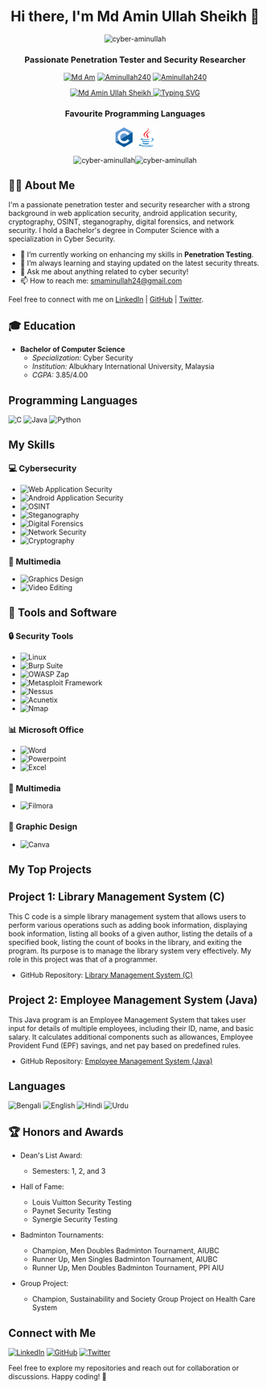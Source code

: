 <h1 align="center">Hi there, I'm Md Amin Ullah Sheikh 👋</h1>
<p align="center"> <img src="https://komarev.com/ghpvc/?username=cyber-aminullah&label=Profile%20views&color=0eb48b" alt="cyber-aminullah" /> </p>
<h3 align="center">Passionate Penetration Tester and Security Researcher</h3>

<p align="center"> <a href="https://github.com/cyber-aminullah" target="blank"><img src="https://img.shields.io/twitter/follow/Aminullah?logo=github&style=for-the-badge" alt="Md Am" /></a> <a href="https://twitter.com/Aminullah240" target="blank"><img src="https://img.shields.io/twitter/follow/Aminullah?logo=twitter&style=for-the-badge" alt="Aminullah240" /></a>
<a href="https://www.linkedin.com/in/aminullah-sheikh" target="blank"><img src="https://img.shields.io/twitter/follow/Aminullah?logo=linkedin&style=for-the-badge" alt="Aminullah240" /></a> 

<p align="center"><a href="https://www.linkedin.com/in/aminullah-sheikh"> <img src="https://raw.githubusercontent.com/sayedmoataz/sayedmoataz/088a48d03ee3ee837683a4e83aeef25f0c512753/about_me.gif" alt="Md Amin Ullah Sheikh" width="50"> </a> <a href="https://www.linkedin.com/in/aminullah-sheikh"><img src="https://readme-typing-svg.demolab.com?font=Press+Start+2P&size=11&duration=2000&color=4FC114&center=true&vCenter=true&repeat=false&width=300&lines=Md+Amin+Ullah+Sheikh" alt="Typing SVG" /></a>
</p>

<h3 align="center">Favourite Programming Languages</h3>
<p align="center"> <img src="https://raw.githubusercontent.com/devicons/devicon/master/icons/c/c-original.svg" alt="C" width="40" height="40"/> 
<img src="https://raw.githubusercontent.com/devicons/devicon/master/icons/java/java-original.svg" alt="Java" width="40" height="40"/>  

<p align="center"><img src="https://github-readme-stats.vercel.app/api?username=cyber-aminullah&show_icons=true&theme=highcontrast&hide_border=true&locale=en" alt="cyber-aminullah"/><img src="https://github-readme-stats.vercel.app/api/top-langs?username=cyber-aminullah&show_icons=true&theme=highcontrast&hide_border=true&locale=en&layout=compact" alt="cyber-aminullah"/></p>
 
## 👨‍💻 About Me

I'm a passionate penetration tester and security researcher with a strong background in web application security, android application security, cryptography, OSINT, steganography, digital forensics, and network security. I hold a Bachelor's degree in Computer Science with a specialization in Cyber Security.

- 🔭 I’m currently working on enhancing my skills in **Penetration Testing**.
- 🌱 I’m always learning and staying updated on the latest security threats.
- 💬 Ask me about anything related to cyber security!
- 📫 How to reach me: [smaminullah24@gmail.com](mailto:smaminullah24@gmail.com)

Feel free to connect with me on [LinkedIn](https://www.linkedin.com/in/aminullah-sheikh/) | [GitHub](https://github.com/cyber-aminullah) | [Twitter](https://twitter.com/Aminullah240).


## 🎓 Education

- **Bachelor of Computer Science**
  - *Specialization:* Cyber Security
  - *Institution:* Albukhary International University, Malaysia
  - *CGPA:* 3.85/4.00
  
## Programming Languages
![C](https://img.shields.io/badge/C-Expert-yellow)
![Java](https://img.shields.io/badge/Java-Advanced-orange)
![Python](https://img.shields.io/badge/Python-Intermediate-blue)
  
## My Skills

### 💻 Cybersecurity

- ![Web Application Security](https://img.shields.io/badge/Web%20App%20Security-Expert-green)
- ![Android Application Security](https://img.shields.io/badge/Android%20App%20Security-Advanced-red)
- ![OSINT](https://img.shields.io/badge/OSINT-Specialist-blue)
- ![Steganography](https://img.shields.io/badge/Steganography-Expert-green)
- ![Digital Forensics](https://img.shields.io/badge/Digital%20Forensics-Advanced-red)
- ![Network Security](https://img.shields.io/badge/Network%20Security-Expert-blue)
- ![Cryptography](https://img.shields.io/badge/Cryptography-Advanced-yellow)

### 🎨 Multimedia

- ![Graphics Design](https://img.shields.io/badge/Graphics%20Design-Expert-yellow)
- ![Video Editing](https://img.shields.io/badge/Video%20Editing-Advanced-green)


## 🔧 Tools and Software

### 🔒 Security Tools
- ![Linux](https://img.shields.io/badge/Linux-Expert-green)
- ![Burp Suite](https://img.shields.io/badge/Burp%20Suite-Expert-red)
- ![OWASP Zap](https://img.shields.io/badge/OWASP%20Zap-Advanced-blue)
- ![Metasploit Framework](https://img.shields.io/badge/Metasploit%20Framework-Expert-green)
- ![Nessus](https://img.shields.io/badge/Nessus-Advanced-red)
- ![Acunetix](https://img.shields.io/badge/Acunetix-Advanced-blue)
- ![Nmap](https://img.shields.io/badge/Nmap-Expert-yellow)

### 📊 Microsoft Office

- ![Word](https://img.shields.io/badge/Word-Expert-red)
- ![Powerpoint](https://img.shields.io/badge/Powerpoint-Expert-green)
- ![Excel](https://img.shields.io/badge/Excel-Advanced-orange)

### 🎥 Multimedia

- ![Filmora](https://img.shields.io/badge/Filmora-Advanced-green)

### 🎨 Graphic Design

- ![Canva](https://img.shields.io/badge/Canva-Expert-blue)

  
## My Top Projects

## Project 1: Library Management System (C)

This C code is a simple library management system that allows users to perform various operations such as adding book information, displaying book information, listing all books of a given author, listing the details of a specified book, listing the count of books in the library, and exiting the program. Its purpose is to manage the library system very effectively. My role in this project was that of a programmer.

- GitHub Repository: [Library Management System (C)](https://github.com/cyber-aminullah/C-Programming/blob/main/library-management-system.c)

## Project 2: Employee Management System (Java)

This Java program is an Employee Management System that takes user input for details of multiple employees, including their ID, name, and basic salary. It calculates additional components such as allowances, Employee Provident Fund (EPF) savings, and net pay based on predefined rules.

- GitHub Repository: [Employee Management System (Java)](https://github.com/cyber-aminullah/Java/blob/main/EmployeeManagementSystem.java)


## Languages

![Bengali](https://img.shields.io/badge/Bengali-Native-green)
![English](https://img.shields.io/badge/English-Fluent-blue)
![Hindi](https://img.shields.io/badge/Hindi-Fluent-orange)
![Urdu](https://img.shields.io/badge/Urdu-Fluent-red)


## 🏆 Honors and Awards

- Dean's List Award:
  - Semesters: 1, 2, and 3

- Hall of Fame:
  - Louis Vuitton Security Testing
  - Paynet Security Testing
  - Synergie Security Testing

- Badminton Tournaments:
  - Champion, Men Doubles Badminton Tournament, AIUBC
  - Runner Up, Men Singles Badminton Tournament, AIUBC
  - Runner Up, Men Doubles Badminton Tournament, PPI AIU

- Group Project:
  - Champion, Sustainability and Society Group Project on Health Care System


## Connect with Me


[![LinkedIn](https://img.shields.io/badge/LinkedIn-Aminullah-blue?style=for-the-badge&logo=linkedin)](https://www.linkedin.com/in/aminullah-sheikh/)
[![GitHub](https://img.shields.io/badge/GitHub-Aminullah-green?style=for-the-badge&logo=github)](https://github.com/cyber-aminullah-)
[![Twitter](https://img.shields.io/badge/Twitter-Aminullah-blue?style=for-the-badge&logo=twitter)](https://twitter.com/Aminullah240)

Feel free to explore my repositories and reach out for collaboration or discussions. Happy coding! 🚀
